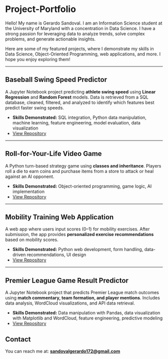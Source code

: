 # Project-Portfolio

Hello! My name is Gerardo Sandoval. I am an Information Science student at the University of Maryland with a concentration in Data Science. I have a strong passion for leveraging data to analyze trends, solve complex problems, and generate actionable insights.

Here are some of my featured projects, where I demonstrate my skills in Data Science, Object-Oriented Programming, web applications, and more. I hope you enjoy exploring them!

---

## Baseball Swing Speed Predictor
A Jupyter Notebook project predicting **athlete swing speed** using **Linear Regression** and **Random Forest** models. Data is retrieved from a SQL database, cleaned, filtered, and analyzed to identify which features best predict faster swing speeds.  
- **Skills Demonstrated:** SQL integration, Python data manipulation, machine learning, feature engineering, model evaluation, data visualization  
- [View Repository](https://github.com/Gerardos27/Baseball-Swing-Speed-Predictive-Model)

---

## Roll-for-Your-Life Video Game
A Python turn-based strategy game using **classes and inheritance**. Players roll a die to earn coins and purchase items from a store to attack or heal against an AI opponent.  
- **Skills Demonstrated:** Object-oriented programming, game logic, AI implementation  
- [View Repository](https://github.com/Gerardos27/Roll-for-Your-Life-Video-Game)

---

## Mobility Training Web Application
A web app where users input scores (0–1) for mobility exercises. After submission, the app provides **personalized exercise recommendations** based on mobility scores.  
- **Skills Demonstrated:** Python web development, form handling, data-driven recommendations, UI design  
- [View Repository](https://github.com/Gerardos27/RBI-Player-Recommendation-Training-Program)

---

##  Premier League Game Result Predictor
A Jupyter Notebook project that predicts Premier League match outcomes using **match commentary, team formation, and player mentions**. Includes data analysis, WordCloud visualizations, and API data retrieval.  
- **Skills Demonstrated:** Data manipulation with Pandas, data visualization with Matplotlib and WordCloud, feature engineering, predictive modeling  
- [View Repository](https://github.com/Gerardos27/Premier-League-Game-Result-Predictor)

## Contact
You can reach me at: **sandovalgerardo172@gmail.com**
